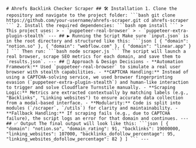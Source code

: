 <pre><code># Ahrefs Backlink Checker Scraper ## 🛠️ Installation 1. Clone the repository and navigate to the project folder: ```bash git clone https://github.com/your-username/ahrefs-scraper.git cd ahrefs-scraper ``` 2. Install the required dependencies: ```bash npm install ``` > This project uses: > - `puppeteer-real-browser` > - `puppeteer-extra-plugin-stealth` --- ## ▶️ Running the Script Make sure `input.json` is in the root directory and structured like this: ```json [ { "domain": "notion.so" }, { "domain": "webflow.com" }, { "domain": "linear.app" } ] ``` Then run: ```bash node scraper.js ``` The script will launch a real browser, scrape SEO metrics for each domain, and save them to `results.json`. --- ## 🧠 Approach & Design Decisions - **Automation Framework:** Used `puppeteer-real-browser` to simulate a real user browser with stealth capabilities. - **CAPTCHA Handling:** Instead of using a CAPTCHA-solving service, we used browser fingerprinting evasion (`puppeteer-extra-plugin-stealth`) and human-like interaction to trigger and solve Cloudflare Turnstile manually. - **Scraping Logic:** Metrics are extracted contextually by matching labels (e.g., "Backlinks", "Linking websites") to ensure accurate data collection from a modal-based interface. - **Modularity:** Code is split into modules (`/scraper`, `/utils`) for clarity and maintainability. - **Fallback Handling:** If scraping fails (e.g., due to CAPTCHA failure), the script logs an error for that domain and continues. --- ## ✅ Output The final output will look like this: ```json [ { "domain": "notion.so", "domain_rating": 91, "backlinks": 19000000, "linking_websites": 107000, "backlinks_dofollow_percentage": 95, "linking_websites_dofollow_percentage": 82 } ] ``` --- </code></pre>
